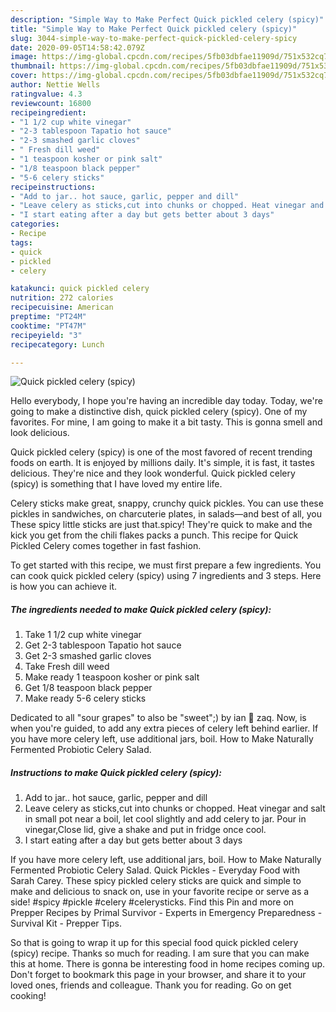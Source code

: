 ```yaml
---
description: "Simple Way to Make Perfect Quick pickled celery (spicy)"
title: "Simple Way to Make Perfect Quick pickled celery (spicy)"
slug: 3044-simple-way-to-make-perfect-quick-pickled-celery-spicy
date: 2020-09-05T14:58:42.079Z
image: https://img-global.cpcdn.com/recipes/5fb03dbfae11909d/751x532cq70/quick-pickled-celery-spicy-recipe-main-photo.jpg
thumbnail: https://img-global.cpcdn.com/recipes/5fb03dbfae11909d/751x532cq70/quick-pickled-celery-spicy-recipe-main-photo.jpg
cover: https://img-global.cpcdn.com/recipes/5fb03dbfae11909d/751x532cq70/quick-pickled-celery-spicy-recipe-main-photo.jpg
author: Nettie Wells
ratingvalue: 4.3
reviewcount: 16800
recipeingredient:
- "1 1/2 cup white vinegar"
- "2-3 tablespoon Tapatio hot sauce"
- "2-3 smashed garlic cloves"
- " Fresh dill weed"
- "1 teaspoon kosher or pink salt"
- "1/8 teaspoon black pepper"
- "5-6 celery sticks"
recipeinstructions:
- "Add to jar.. hot sauce, garlic, pepper and dill"
- "Leave celery as sticks,cut into chunks or chopped. Heat vinegar and salt in small pot near a boil, let cool slightly and add celery to jar. Pour in vinegar,Close lid, give a shake and put in fridge once cool."
- "I start eating after a day but gets better about 3 days"
categories:
- Recipe
tags:
- quick
- pickled
- celery

katakunci: quick pickled celery 
nutrition: 272 calories
recipecuisine: American
preptime: "PT24M"
cooktime: "PT47M"
recipeyield: "3"
recipecategory: Lunch

---
```



![Quick pickled celery (spicy)](https://img-global.cpcdn.com/recipes/5fb03dbfae11909d/751x532cq70/quick-pickled-celery-spicy-recipe-main-photo.jpg)

Hello everybody, I hope you're having an incredible day today. Today, we're going to make a distinctive dish, quick pickled celery (spicy). One of my favorites. For mine, I am going to make it a bit tasty. This is gonna smell and look delicious.

Quick pickled celery (spicy) is one of the most favored of recent trending foods on earth. It is enjoyed by millions daily. It's simple, it is fast, it tastes delicious. They're nice and they look wonderful. Quick pickled celery (spicy) is something that I have loved my entire life.

Celery sticks make great, snappy, crunchy quick pickles. You can use these pickles in sandwiches, on charcuterie plates, in salads—and best of all, you These spicy little sticks are just that.spicy! They&#39;re quick to make and the kick you get from the chili flakes packs a punch. This recipe for Quick Pickled Celery comes together in fast fashion.


To get started with this recipe, we must first prepare a few ingredients. You can cook quick pickled celery (spicy) using 7 ingredients and 3 steps. Here is how you can achieve it.

<!--inarticleads1-->

##### The ingredients needed to make Quick pickled celery (spicy):

1. Take 1 1/2 cup white vinegar
1. Get 2-3 tablespoon Tapatio hot sauce
1. Get 2-3 smashed garlic cloves
1. Take  Fresh dill weed
1. Make ready 1 teaspoon kosher or pink salt
1. Get 1/8 teaspoon black pepper
1. Make ready 5-6 celery sticks


Dedicated to all &#34;sour grapes&#34; to also be &#34;sweet&#34;;) by ian 👀 zaq. Now, is when you&#39;re guided, to add any extra pieces of celery left behind earlier. If you have more celery left, use additional jars, boil. How to Make Naturally Fermented Probiotic Celery Salad. 

<!--inarticleads2-->

##### Instructions to make Quick pickled celery (spicy):

1. Add to jar.. hot sauce, garlic, pepper and dill
1. Leave celery as sticks,cut into chunks or chopped. Heat vinegar and salt in small pot near a boil, let cool slightly and add celery to jar. Pour in vinegar,Close lid, give a shake and put in fridge once cool.
1. I start eating after a day but gets better about 3 days


If you have more celery left, use additional jars, boil. How to Make Naturally Fermented Probiotic Celery Salad. Quick Pickles - Everyday Food with Sarah Carey. These spicy pickled celery sticks are quick and simple to make and delicious to snack on, use in your favorite recipe or serve as a side! #spicy #pickle #celery #celerysticks. Find this Pin and more on Prepper Recipes by Primal Survivor - Experts in Emergency Preparedness - Survival Kit - Prepper Tips. 

So that is going to wrap it up for this special food quick pickled celery (spicy) recipe. Thanks so much for reading. I am sure that you can make this at home. There is gonna be interesting food in home recipes coming up. Don't forget to bookmark this page in your browser, and share it to your loved ones, friends and colleague. Thank you for reading. Go on get cooking!
